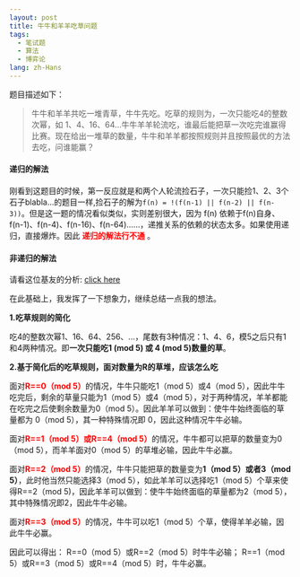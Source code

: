 ```yaml
---
layout: post
title: 牛牛和羊羊吃草问题
tags:
  - 笔试题
  - 算法
  - 博弈论
lang: zh-Hans
---
```

题目描述如下：
> 牛牛和羊羊共吃一堆青草，牛牛先吃。吃草的规则为，一次只能吃4的整数次幂，如 1、4、16、64...牛牛羊羊轮流吃，谁最后能把草一次吃完谁赢得比赛。现在给出一堆草的数量，牛牛和羊羊都按照规则并且按照最优的方法去吃，问谁能赢？


#### 递归的解法 ####
 刚看到这题目的时候，第一反应就是和两个人轮流捡石子，一次只能捡1、2、3个石子blabla...的题目一样,捡石子的解为`f(n) = !(f(n-1) || f(n-2) || f(n-3))`。但是这一题的情况看似类似，实则差别很大，因为 f(n) 依赖于f(n)自身、f(n-1)、f(n-4)、f(n-16)、f(n-64)......，递推关系的依赖的状态太多。如果使用递归，直接爆炸。因此 <font color=red>**递归的解法行不通**</font> 。 

#### 非递归的解法 #### 

请看这位基友的分析:
[click here](https://blog.csdn.net/qq_27576655/article/details/80048800)
 
 在此基础上，我发挥了一下想象力，继续总结一点我的想法。

 **1.吃草规则的简化**

 吃4的整数次幂1、16、64、256、...，尾数有3种情况：1、4、6，模5之后只有1和4两种情况。即**一次只能吃1 (mod 5) 或 4 (mod 5)数量的草**。
 
 **2.基于简化后的吃草规则，面对数量为R的草堆，应该怎么吃**
 
 面对<font color=red>**R==0（mod 5）**</font>的情况，牛牛只能吃1（mod 5）或4（mod 5），因此牛牛吃完后，剩余的草量只能为1（mod 5）或4（mod 5），对于两种情况，羊羊都能在吃完之后使剩余数量为0（mod 5）。因此羊羊可以做到：使牛牛始终面临的草量都为 0（mod 5），其一种特殊情况即 0，因此这种情况牛牛必输。

 面对<font color=red>**R==1（mod 5）或R==4（mod 5）**</font>的情况，牛牛都可以把草的数量变为0（mod 5），而羊羊面对0（mod 5）的草堆必输，因此牛牛必赢。 
 
面对<font color=red>**R==2（mod 5）**</font>的情况，牛牛只能把草的数量变为**1（mod 5）或者3（mod 5）**，此时他当然只能选择3（mod 5），如此羊羊可以选择吃1（mod 5）个草来使得R==2（mod 5)，因此羊羊可以做到：使牛牛始终面临的草量都为2（mod 5），其中特殊情况即2，因此牛牛必输。 

 面对<font color=red>**R==3（mod 5）**</font>的情况，牛牛可以吃1（mod 5）个草，使得羊羊必输，因此牛牛必赢。

因此可以得出：
R==0（mod 5）或R==2（mod 5）时牛牛必输；
R==1（mod 5）或R==3（mod 5）或R==4（mod 5）时，牛牛必赢。

